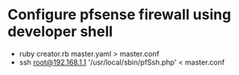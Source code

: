 # Configure pfsense firewall using developer shell

* ruby creator.rb master.yaml > master.conf
* ssh root@192.168.1.1 '/usr/local/sbin/pfSsh.php' < master.conf
